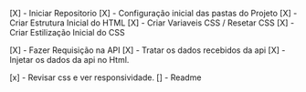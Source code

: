 [X] - Iniciar Repositorio
[X] - Configuração inicial das pastas do Projeto
[X] - Criar Estrutura Inicial do HTML
[X] - Criar Variaveis CSS / Resetar CSS
[X] - Criar Estilização Inicial do CSS

[X] - Fazer Requisição na API
[X] - Tratar os dados recebidos da api
[X] - Injetar os dados da api no Html.

[x] - Revisar css e ver responsividade.
[] - Readme